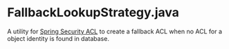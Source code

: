 # FallbackLookupStrategy.java
A utility for [Spring Security ACL](https://docs.spring.io/spring-security/site/docs/current/reference/html/advanced-topics.html#domain-acls) to create a fallback ACL when no ACL for a object identity is found in database.
